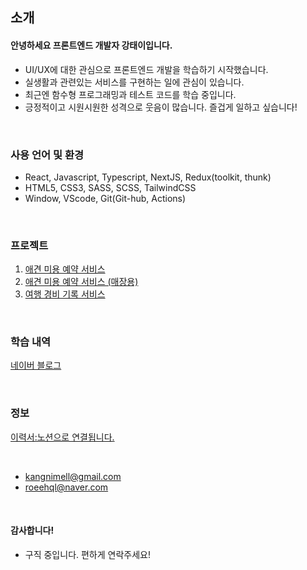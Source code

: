 ## 소개

#### 안녕하세요 프론트엔드 개발자 강태이입니다.

- UI/UX에 대한 관심으로 프론트엔드 개발을 학습하기 시작했습니다.
- 실생활과 관련있는 서비스를 구현하는 일에 관심이 있습니다.
- 최근엔 함수형 프로그래밍과 테스트 코드를 학습 중입니다.
- 긍정적이고 시원시원한 성격으로 웃음이 많습니다. 즐겁게 일하고 싶습니다!

<br />

### 사용 언어 및 환경

- React, Javascript, Typescript, NextJS, Redux(toolkit, thunk)
- HTML5, CSS3, SASS, SCSS, TailwindCSS
- Window, VScode, Git(Git-hub, Actions) 

<br />

### 프로젝트

1. [애견 미용 예약 서비스](https://github.com/roeehql/petSalonBooking)
2. [애견 미용 예약 서비스 (매장용)](https://github.com/roeehql/petSalonAdmin)
3. [여행 경비 기록 서비스](https://github.com/roeehql/pigONtrip)

<br />

### 학습 내역

[네이버 블로그](https://blog.naver.com/eehqlnote)

<br />

### 정보

[이력서:노션으로 연결됩니다.](https://www.notion.so/9b699297ec5c4e7a93a9a0d7d9e26f69?pvs=4)

<br />

- kangnimell@gmail.com
- roeehql@naver.com

<br />

#### 감사합니다!
- 구직 중입니다. 편하게 연락주세요!
